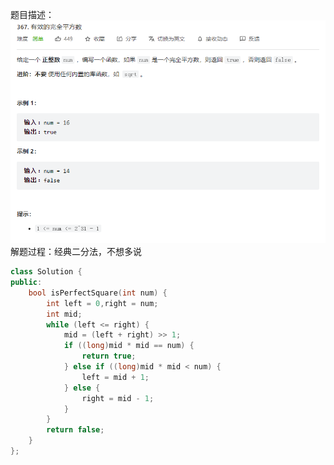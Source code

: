 题目描述：  
![image1](/basical/array/image/image6.png)
解题过程：经典二分法，不想多说  
```cpp
class Solution {
public:
    bool isPerfectSquare(int num) {
        int left = 0,right = num;
        int mid;
        while (left <= right) {
            mid = (left + right) >> 1;
            if ((long)mid * mid == num) {
                return true;
            } else if ((long)mid * mid < num) {
                left = mid + 1;
            } else {
                right = mid - 1;
            }
        }
        return false;
    }
};
```